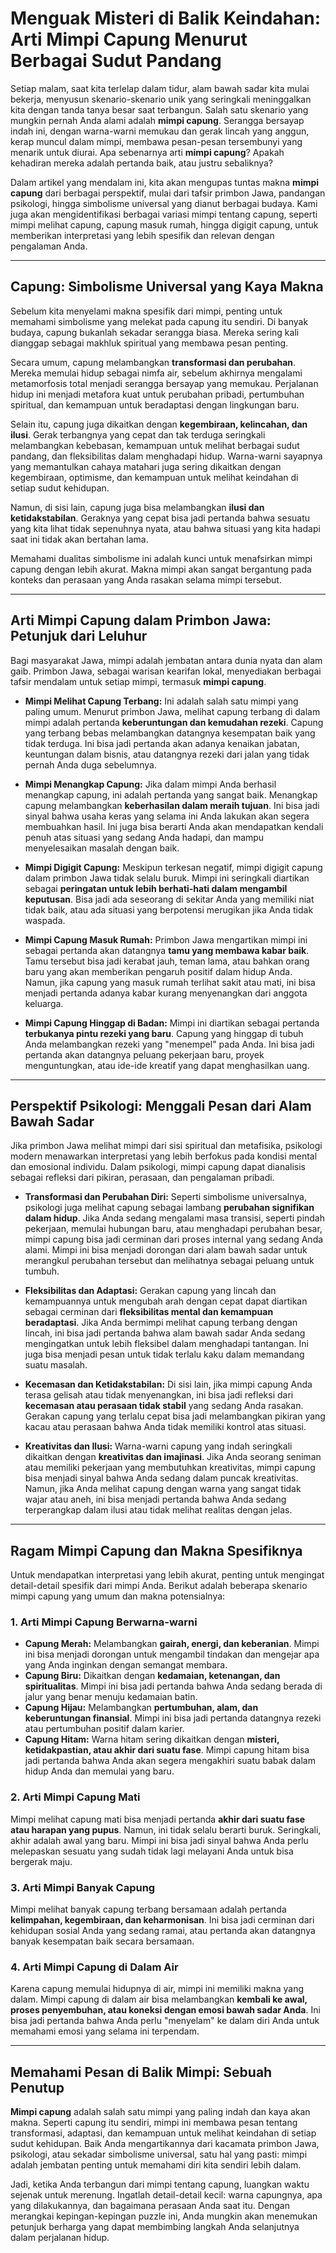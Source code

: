 # Menguak Misteri di Balik Keindahan: Arti Mimpi Capung Menurut Berbagai Sudut Pandang

Setiap malam, saat kita terlelap dalam tidur, alam bawah sadar kita mulai bekerja, menyusun skenario-skenario unik yang seringkali meninggalkan kita dengan tanda tanya besar saat terbangun. Salah satu skenario yang mungkin pernah Anda alami adalah **mimpi capung**. Serangga bersayap indah ini, dengan warna-warni memukau dan gerak lincah yang anggun, kerap muncul dalam mimpi, membawa pesan-pesan tersembunyi yang menarik untuk diurai. Apa sebenarnya arti **mimpi capung**? Apakah kehadiran mereka adalah pertanda baik, atau justru sebaliknya?

Dalam artikel yang mendalam ini, kita akan mengupas tuntas makna **mimpi capung** dari berbagai perspektif, mulai dari tafsir primbon Jawa, pandangan psikologi, hingga simbolisme universal yang dianut berbagai budaya. Kami juga akan mengidentifikasi berbagai variasi mimpi tentang capung, seperti mimpi melihat capung, capung masuk rumah, hingga digigit capung, untuk memberikan interpretasi yang lebih spesifik dan relevan dengan pengalaman Anda.

---

## Capung: Simbolisme Universal yang Kaya Makna

Sebelum kita menyelami makna spesifik dari mimpi, penting untuk memahami simbolisme yang melekat pada capung itu sendiri. Di banyak budaya, capung bukanlah sekadar serangga biasa. Mereka sering kali dianggap sebagai makhluk spiritual yang membawa pesan penting.

Secara umum, capung melambangkan **transformasi dan perubahan**. Mereka memulai hidup sebagai nimfa air, sebelum akhirnya mengalami metamorfosis total menjadi serangga bersayap yang memukau. Perjalanan hidup ini menjadi metafora kuat untuk perubahan pribadi, pertumbuhan spiritual, dan kemampuan untuk beradaptasi dengan lingkungan baru.

Selain itu, capung juga dikaitkan dengan **kegembiraan, kelincahan, dan ilusi**. Gerak terbangnya yang cepat dan tak terduga seringkali melambangkan kebebasan, kemampuan untuk melihat berbagai sudut pandang, dan fleksibilitas dalam menghadapi hidup. Warna-warni sayapnya yang memantulkan cahaya matahari juga sering dikaitkan dengan kegembiraan, optimisme, dan kemampuan untuk melihat keindahan di setiap sudut kehidupan.

Namun, di sisi lain, capung juga bisa melambangkan **ilusi dan ketidakstabilan**. Geraknya yang cepat bisa jadi pertanda bahwa sesuatu yang kita lihat tidak sepenuhnya nyata, atau bahwa situasi yang kita hadapi saat ini tidak akan bertahan lama.

Memahami dualitas simbolisme ini adalah kunci untuk menafsirkan mimpi capung dengan lebih akurat. Makna mimpi akan sangat bergantung pada konteks dan perasaan yang Anda rasakan selama mimpi tersebut.

---

## Arti Mimpi Capung dalam Primbon Jawa: Petunjuk dari Leluhur

Bagi masyarakat Jawa, mimpi adalah jembatan antara dunia nyata dan alam gaib. Primbon Jawa, sebagai warisan kearifan lokal, menyediakan berbagai tafsir mendalam untuk setiap mimpi, termasuk **mimpi capung**.

- **Mimpi Melihat Capung Terbang:** Ini adalah salah satu mimpi yang paling umum. Menurut primbon Jawa, melihat capung terbang di dalam mimpi adalah pertanda **keberuntungan dan kemudahan rezeki**. Capung yang terbang bebas melambangkan datangnya kesempatan baik yang tidak terduga. Ini bisa jadi pertanda akan adanya kenaikan jabatan, keuntungan dalam bisnis, atau datangnya rezeki dari jalan yang tidak pernah Anda duga sebelumnya.

- **Mimpi Menangkap Capung:** Jika dalam mimpi Anda berhasil menangkap capung, ini adalah pertanda yang sangat baik. Menangkap capung melambangkan **keberhasilan dalam meraih tujuan**. Ini bisa jadi sinyal bahwa usaha keras yang selama ini Anda lakukan akan segera membuahkan hasil. Ini juga bisa berarti Anda akan mendapatkan kendali penuh atas situasi yang sedang Anda hadapi, dan mampu menyelesaikan masalah dengan baik.

- **Mimpi Digigit Capung:** Meskipun terkesan negatif, mimpi digigit capung dalam primbon Jawa tidak selalu buruk. Mimpi ini seringkali diartikan sebagai **peringatan untuk lebih berhati-hati dalam mengambil keputusan**. Bisa jadi ada seseorang di sekitar Anda yang memiliki niat tidak baik, atau ada situasi yang berpotensi merugikan jika Anda tidak waspada.

- **Mimpi Capung Masuk Rumah:** Primbon Jawa mengartikan mimpi ini sebagai pertanda akan datangnya **tamu yang membawa kabar baik**. Tamu tersebut bisa jadi kerabat jauh, teman lama, atau bahkan orang baru yang akan memberikan pengaruh positif dalam hidup Anda. Namun, jika capung yang masuk rumah terlihat sakit atau mati, ini bisa menjadi pertanda adanya kabar kurang menyenangkan dari anggota keluarga.

- **Mimpi Capung Hinggap di Badan:** Mimpi ini diartikan sebagai pertanda **terbukanya pintu rezeki yang baru**. Capung yang hinggap di tubuh Anda melambangkan rezeki yang "menempel" pada Anda. Ini bisa jadi pertanda akan datangnya peluang pekerjaan baru, proyek menguntungkan, atau ide-ide kreatif yang dapat menghasilkan uang.

---

## Perspektif Psikologi: Menggali Pesan dari Alam Bawah Sadar

Jika primbon Jawa melihat mimpi dari sisi spiritual dan metafisika, psikologi modern menawarkan interpretasi yang lebih berfokus pada kondisi mental dan emosional individu. Dalam psikologi, mimpi capung dapat dianalisis sebagai refleksi dari pikiran, perasaan, dan pengalaman pribadi.

- **Transformasi dan Perubahan Diri:** Seperti simbolisme universalnya, psikologi juga melihat capung sebagai lambang **perubahan signifikan dalam hidup**. Jika Anda sedang mengalami masa transisi, seperti pindah pekerjaan, memulai hubungan baru, atau menghadapi perubahan besar, mimpi capung bisa jadi cerminan dari proses internal yang sedang Anda alami. Mimpi ini bisa menjadi dorongan dari alam bawah sadar untuk merangkul perubahan tersebut dan melihatnya sebagai peluang untuk tumbuh.

- **Fleksibilitas dan Adaptasi:** Gerakan capung yang lincah dan kemampuannya untuk mengubah arah dengan cepat dapat diartikan sebagai cerminan dari **fleksibilitas mental dan kemampuan beradaptasi**. Jika Anda bermimpi melihat capung terbang dengan lincah, ini bisa jadi pertanda bahwa alam bawah sadar Anda sedang mengingatkan untuk lebih fleksibel dalam menghadapi tantangan. Ini juga bisa menjadi pesan untuk tidak terlalu kaku dalam memandang suatu masalah.

- **Kecemasan dan Ketidakstabilan:** Di sisi lain, jika mimpi capung Anda terasa gelisah atau tidak menyenangkan, ini bisa jadi refleksi dari **kecemasan atau perasaan tidak stabil** yang sedang Anda rasakan. Gerakan capung yang terlalu cepat bisa jadi melambangkan pikiran yang kacau atau perasaan bahwa Anda tidak memiliki kontrol atas situasi.

- **Kreativitas dan Ilusi:** Warna-warni capung yang indah seringkali dikaitkan dengan **kreativitas dan imajinasi**. Jika Anda seorang seniman atau memiliki pekerjaan yang membutuhkan kreativitas, mimpi capung bisa menjadi sinyal bahwa Anda sedang dalam puncak kreativitas. Namun, jika Anda melihat capung dengan warna yang sangat tidak wajar atau aneh, ini bisa menjadi pertanda bahwa Anda sedang terperangkap dalam ilusi atau tidak melihat realitas dengan jelas.

---

## Ragam Mimpi Capung dan Makna Spesifiknya

Untuk mendapatkan interpretasi yang lebih akurat, penting untuk mengingat detail-detail spesifik dari mimpi Anda. Berikut adalah beberapa skenario mimpi capung yang umum dan makna potensialnya:

### 1. Arti Mimpi Capung Berwarna-warni

- **Capung Merah:** Melambangkan **gairah, energi, dan keberanian**. Mimpi ini bisa menjadi dorongan untuk mengambil tindakan dan mengejar apa yang Anda inginkan dengan semangat membara.
- **Capung Biru:** Dikaitkan dengan **kedamaian, ketenangan, dan spiritualitas**. Mimpi ini bisa jadi pertanda bahwa Anda sedang berada di jalur yang benar menuju kedamaian batin.
- **Capung Hijau:** Melambangkan **pertumbuhan, alam, dan keberuntungan finansial**. Mimpi ini bisa jadi pertanda datangnya rezeki atau pertumbuhan positif dalam karier.
- **Capung Hitam:** Warna hitam sering dikaitkan dengan **misteri, ketidakpastian, atau akhir dari suatu fase**. Mimpi capung hitam bisa jadi pertanda bahwa Anda akan segera mengakhiri suatu babak dalam hidup Anda dan memulai yang baru.

### 2. Arti Mimpi Capung Mati

Mimpi melihat capung mati bisa menjadi pertanda **akhir dari suatu fase atau harapan yang pupus**. Namun, ini tidak selalu berarti buruk. Seringkali, akhir adalah awal yang baru. Mimpi ini bisa jadi sinyal bahwa Anda perlu melepaskan sesuatu yang sudah tidak lagi melayani Anda untuk bisa bergerak maju.

### 3. Arti Mimpi Banyak Capung

Mimpi melihat banyak capung terbang bersamaan adalah pertanda **kelimpahan, kegembiraan, dan keharmonisan**. Ini bisa jadi cerminan dari kehidupan sosial Anda yang sedang ramai, atau pertanda akan datangnya banyak kesempatan baik secara bersamaan.

### 4. Arti Mimpi Capung di Dalam Air

Karena capung memulai hidupnya di air, mimpi ini memiliki makna yang dalam. Mimpi capung di dalam air bisa melambangkan **kembali ke awal, proses penyembuhan, atau koneksi dengan emosi bawah sadar Anda**. Ini bisa jadi pertanda bahwa Anda perlu "menyelam" ke dalam diri Anda untuk memahami emosi yang selama ini terpendam.

---

## Memahami Pesan di Balik Mimpi: Sebuah Penutup

**Mimpi capung** adalah salah satu mimpi yang paling indah dan kaya akan makna. Seperti capung itu sendiri, mimpi ini membawa pesan tentang transformasi, adaptasi, dan kemampuan untuk melihat keindahan di setiap sudut kehidupan. Baik Anda mengartikannya dari kacamata primbon Jawa, psikologi, atau sekadar simbolisme universal, satu hal yang pasti: mimpi adalah jembatan penting untuk memahami diri kita sendiri lebih dalam.

Jadi, ketika Anda terbangun dari mimpi tentang capung, luangkan waktu sejenak untuk merenung. Ingatlah detail-detail kecil: warna capungnya, apa yang dilakukannya, dan bagaimana perasaan Anda saat itu. Dengan merangkai kepingan-kepingan puzzle ini, Anda mungkin akan menemukan petunjuk berharga yang dapat membimbing langkah Anda selanjutnya dalam perjalanan hidup.

